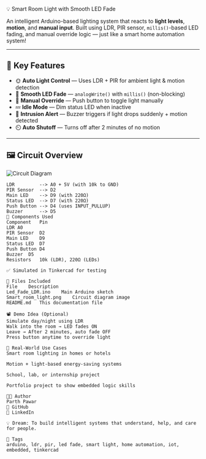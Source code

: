  💡 Smart Room Light with Smooth LED Fade

An intelligent Arduino-based lighting system that reacts to **light levels**, **motion**, and **manual input**. Built using LDR, PIR sensor, `millis()`-based LED fading, and manual override logic — just like a smart home automation system!

---

## 🌟 Key Features

- 🌞 **Auto Light Control** — Uses LDR + PIR for ambient light & motion detection  
- 🌈 **Smooth LED Fade** — `analogWrite()` with `millis()` (non-blocking)  
- 🔘 **Manual Override** — Push button to toggle light manually  
- 💤 **Idle Mode** — Dim status LED when inactive  
- 🚨 **Intrusion Alert** — Buzzer triggers if light drops suddenly + motion detected  
- ⏲️ **Auto Shutoff** — Turns off after 2 minutes of no motion

---

## 🖼️ Circuit Overview

![Circuit Diagram](Smart_room_light.png)

```text
LDR         --> A0 + 5V (with 10k to GND)
PIR Sensor  --> D2
Main LED    --> D9 (with 220Ω)
Status LED  --> D7 (with 220Ω)
Push Button --> D4 (uses INPUT_PULLUP)
Buzzer      --> D5
🔩 Components Used
Component	Pin
LDR	A0
PIR Sensor	D2
Main LED	D9
Status LED	D7
Push Button	D4
Buzzer	D5
Resistors	10k (LDR), 220Ω (LEDs)

✅ Simulated in Tinkercad for testing

📁 Files Included
File	Description
Led_Fade_LDR.ino	Main Arduino sketch
Smart_room_light.png	Circuit diagram image
README.md	This documentation file

📽️ Demo Idea (Optional)
Simulate day/night using LDR
Walk into the room → LED fades ON
Leave → After 2 minutes, auto fade OFF
Press button anytime to override light

🚀 Real-World Use Cases
Smart room lighting in homes or hotels

Motion + light-based energy-saving systems

School, lab, or internship project

Portfolio project to show embedded logic skills

👨‍💻 Author
Parth Pawar
🔗 GitHub
🔗 LinkedIn

💡 Dream: To build intelligent systems that understand, help, and care for people.

🔖 Tags
arduino, ldr, pir, led fade, smart light, home automation, iot, embedded, tinkercad
